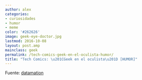 ```yaml
---
author: alex
categories:
- curiosidades
- humor
- meme
color: '#262626'
image: geek-eye-doctor.jpg
lastmod: 2016-10-08
layout: post.amp
mainclass: geek
permalink: /tech-comics-geek-en-el-oculista-humor/
title: "Tech Comics: \u201CGeek en el oculista\u201D [HUMOR]"
---
```


<figure>
    <amp-img on="tap:lightbox1" role="button" tabindex="0" layout="responsive" src="/img/geek-eye-doctor.jpg" alt="{{ title }}" title="{{ title }}" width="400" height="452"></amp-img>
</figure>

<!--more-->

<figure>
    <amp-img on="tap:lightbox1" role="button" tabindex="0" layout="responsive" src="/img/ultrabook.jpg" alt="{{ title }}" title="{{ title }}" width="400" height="588"></amp-img>
</figure>

Fuente: <a target="_blank" href="http://www.datamation.com/news/tech-comics-geek-at-the-eye-doctor-1.html">datamation</a>
